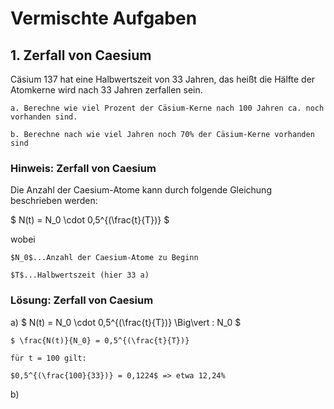 # Vermischte Aufgaben

## 1. Zerfall von Caesium

Cäsium 137 hat eine Halbwertszeit von 33 Jahren, das heißt die Hälfte der Atomkerne wird nach 33 Jahren zerfallen sein.

    a. Berechne wie viel Prozent der Cäsium-Kerne nach 100 Jahren ca. noch vorhanden sind.

    b. Berechne nach wie viel Jahren noch 70% der Cäsium-Kerne vorhanden sind

### Hinweis: Zerfall von Caesium

Die Anzahl der Caesium-Atome kann durch folgende Gleichung beschrieben werden: 

$ N(t) = N_0 \cdot 0,5^{(\frac{t}{T})} $

wobei 

    $N_0$...Anzahl der Caesium-Atome zu Beginn

    $T$...Halbwertszeit (hier 33 a)

### Lösung: Zerfall von Caesium


a)  $ N(t) = N_0 \cdot 0,5^{(\frac{t}{T})} \Big\vert : N_0 $

    $ \frac{N(t)}{N_0} = 0,5^{(\frac{t}{T})}

    für t = 100 gilt:

    $0,5^{(\frac{100}{33})} = 0,1224$ => etwa 12,24%

b)
